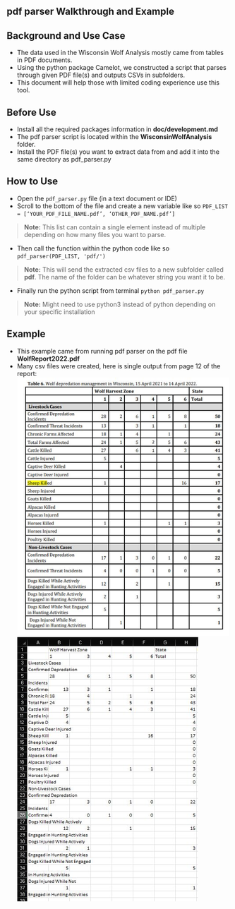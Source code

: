 ## pdf parser Walkthrough and Example 

## Background and Use Case
- The data used in the Wisconsin Wolf Analysis mostly came from tables in PDF documents.
- Using the python package Camelot, we constructed a script that parses through given PDF file(s) and outputs CSVs in subfolders.
- This document will help those with limited coding experience use this tool.

## Before Use

- Install all the required packages information in **doc/development.md**
- The pdf parser script is located within the **WisconsinWolfAnalysis** folder.
- Install the PDF file(s) you want to extract data from and add it into the same directory as pdf_parser.py


## How to Use

- Open the `pdf_parser.py` file (in a text document or IDE)
- Scroll to the bottom of the file and create a new variable like so
`PDF_LIST = [‘YOUR_PDF_FILE_NAME.pdf’, ‘OTHER_PDF_NAME.pdf’]`
> **Note:** This list can contain a single element instead of multiple depending on how many files you want to parse.
- Then call the function within the python code like so
`pdf_parser(PDF_LIST, 'pdf/')`
>**Note:** This will send the extracted csv files to a new subfolder called **pdf**. The name of the folder can be whatever string you want it to be. 
- Finally run the python script from terminal 
`python pdf_parser.py`
>**Note:** Might need to use python3 instead of python depending on your specific installation 
 
## Example 
- This example came from running pdf parser on the pdf file **WolfReport2022.pdf**
- Many csv files were created, here is single output from page 12 of the report:
![Alt text](pdf_parser_example_input.JPG  "PDF version")
![Alt text](pdf_parser_example_output.JPG  "CSV version")


